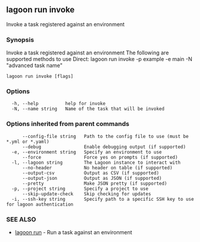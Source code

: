 ## lagoon run invoke

Invoke a task registered against an environment

### Synopsis

Invoke a task registered against an environment
The following are supported methods to use
Direct:
 lagoon run invoke -p example -e main -N "advanced task name"


```
lagoon run invoke [flags]
```

### Options

```
  -h, --help          help for invoke
  -N, --name string   Name of the task that will be invoked
```

### Options inherited from parent commands

```
      --config-file string   Path to the config file to use (must be *.yml or *.yaml)
      --debug                Enable debugging output (if supported)
  -e, --environment string   Specify an environment to use
      --force                Force yes on prompts (if supported)
  -l, --lagoon string        The Lagoon instance to interact with
      --no-header            No header on table (if supported)
      --output-csv           Output as CSV (if supported)
      --output-json          Output as JSON (if supported)
      --pretty               Make JSON pretty (if supported)
  -p, --project string       Specify a project to use
      --skip-update-check    Skip checking for updates
  -i, --ssh-key string       Specify path to a specific SSH key to use for lagoon authentication
```

### SEE ALSO

* [lagoon run](lagoon_run.md)	 - Run a task against an environment

